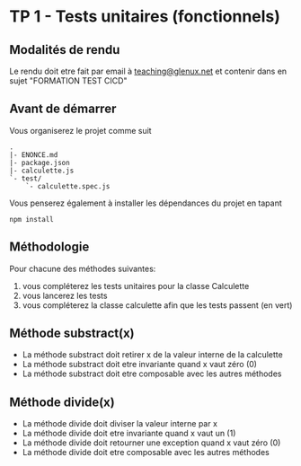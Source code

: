 # TP 1 - Tests unitaires (fonctionnels)

## Modalités de rendu

Le rendu doit etre fait par email à teaching@glenux.net et contenir dans en
sujet "FORMATION TEST CICD"

## Avant de démarrer

Vous organiserez le projet comme suit

    .
    |- ENONCE.md
    |- package.json
    |- calculette.js
    `- test/
        `- calculette.spec.js

Vous penserez également à installer les dépendances du projet en tapant

    npm install

## Méthodologie

Pour chacune des méthodes suivantes:

1. vous compléterez les tests unitaires pour la classe Calculette
2. vous lancerez les tests
3. vous compléterez la classe calculette afin que les tests passent (en vert)

## Méthode substract(x)

- La méthode substract doit retirer x de la valeur interne de la calculette
- La méthode substract doit etre invariante quand x vaut zéro (0)
- La méthode substract doit etre composable avec les autres méthodes

## Méthode divide(x)

- La méthode divide doit diviser la valeur interne par x
- La méthode divide doit etre invariante quand x vaut un (1)
- La méthode divide doit retourner une exception quand x vaut zéro (0)
- La méthode divide doit etre composable avec les autres méthodes
